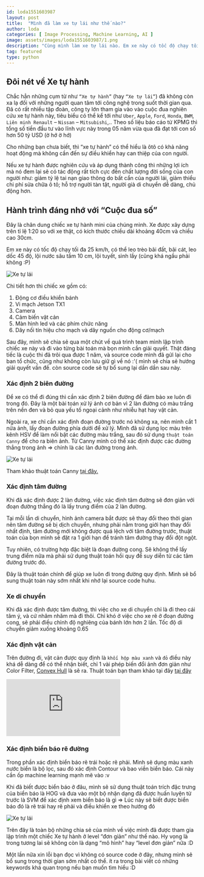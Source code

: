```yaml
---
id: loda1551603987
layout: post
title:  "Mình đã làm xe tự lái như thế nào?"
author: loda
categories: [ Image Processing, Machine Learning, AI ]
image: assets/images/loda1551603987/1.png
description: "Cùng mình làm xe tự lái nào. Em xe này có tốc độ chạy tối đa 25 km/h"
tag: featured
type: python
---
```


## Đôi nét về Xe tự hành

Chắc hẳn những cụm từ như `“Xe tự hành”` (hay `“Xe tự lái”`) đã không còn xa lạ đối với những người quan tâm tới công nghệ trong suốt thời gian qua. Đã có rất nhiều tập đoàn, công ty lớn tham gia vào vào cuộc đua nghiên cứu xe tự hành này, tiêu biểu có thể kể tới như `Uber`, `Apple`, `Ford`, `Honda`, `BWM`, `Liên minh Renault` – `Nissan` – `Mitsubishi`,.. Theo số liệu báo cáo từ KPMG thì tổng số tiền đầu tư vào lĩnh vực này trong 05 năm vừa qua đã đạt tới con số hơn 50 tỷ USD (ờ hớ ờ hớ)


Cho những bạn chưa biết, thì “xe tự hành” có thể hiểu là ôtô có khả năng hoạt động mà không cần đến sự điều khiển hay can thiệp của con người.

Nếu xe tự hành được nghiên cứu và áp dụng thành công thì những lợi ích mà nó đem lại sẽ có tác động rất tích cực đến chất lượng đời sống của con người như: giảm tỷ lệ tai nạn giao thông do bất cẩn của người lái, giảm thiểu chi phí sửa chữa ô tô; hỗ trợ người tàn tật, người già di chuyển dễ dàng, chủ động hơn.

## Hành trình đáng nhớ với “Cuộc đua số”

Đây là chân dung chiếc xe tự hành mini của chúng mình. Xe được xây dựng trên tỉ lệ 1:20 so với xe thật, có kích thước chiều dài khoảng 40cm và chiều cao 30cm. 

Em xe này có tốc độ chạy tối đa 25 km/h, có thể leo trèo bãi đất, bãi cát, leo dốc 45 độ, lội nước sâu tầm 10 cm, lội tuyết, sình lầy (cũng khá ngầu phải không :P)

<div class="wrapper-center">
    <img src="/assets/images/loda1551603987/2.jpg" alt="Xe tự lái"/>
</div>

Chi tiết hơn thì chiếc xe gồm có:

1. Động cơ điều khiển bánh
2. Vi mạch Jetson TX1 
3. Camera
4. Cảm biến vật cản
5. Màn hình led và các phím chức năng
6. Dây nối tín hiệu cho mạch và dây nguồn cho động cơ/mạch

Sau đây, mình sẽ chia sẻ qua một chút về quá trình team mình lập trình chiếc xe này và đi vào từng bài toán mà bọn mình cần giải quyết. Thật đáng tiếc là cuộc thi đã trôi qua được 1 năm, và source code mình đã gửi lại cho ban tổ chức, cũng như không còn lưu giữ gì về nó :'( mình sẽ chia sẻ hướng giải quyết vấn đề. còn source code sẽ tự bổ sung lại dần dần sau này.

### Xác định 2 biên đường

Để xe có thể đi đúng thì cần xác định 2 biên đường để đảm bảo xe luôn đi trong đó. Đây là một bài toán xử lý ảnh cơ bản vì 2 làn đường có màu trắng trên nền đen và bỏ qua yếu tố ngoại cảnh như nhiễu hạt hay vật cản.

Ngoài ra, xe chỉ cần xác định đoạn đường trước nó không xa, nên mình cắt 1 nửa ảnh, lấy đoạn đường phía dưới để xử lý. Mình đã sử dụng lọc màu trên kênh HSV để làm nổi bật các đường màu trắng, sau đó sử dụng `thuật toán Canny` để cho ra biên ảnh. Từ Canny mình có thể xác định được các đường thẳng trong ảnh => chính là các làn đường trong ảnh.

<div class="wrapper-center">
    <img src="/assets/images/loda1551603987/3.png" alt="Xe tự lái"/>
</div>

Tham khảo thuật toán Canny [tại đây.](https://docs.opencv.org/3.1.0/da/d22/tutorial_py_canny.html)

### Xác định tâm đường

Khi đã xác định được 2 làn đường, việc xác định tâm đường sẽ đơn giản với đoạn đường thẳng đó là lấy trung điểm của 2 làn đường.

Tại mỗi lần di chuyển, hình ảnh camera bắt được sẽ thay đổi theo thời gian nên tâm đường sẽ bị dịch chuyển, nhưng phải nằm trong giới hạn thay đổi nhất định, tâm đường mới không được quá lệch với tâm đường trước, thuật toán của bọn mình sẽ đặt ra 1 giới hạn để tránh tâm đường thay đổi đột ngột.

Tuy nhiên, có trường hợp đặc biệt là đoạn đường cong. Sẽ không thể lấy trung điểm nữa mà phải sử dụng thuật toán hồi quy để suy diễn từ các tâm đường trước đó.

Đây là thuật toán chính để giúp xe luôn đi trong đường quy định. Mình sẽ bổ sung thuật toán này sớm nhất khi nhớ lại source code huhu.

### Xe di chuyển

Khi đã xác định được tâm đường, thì việc cho xe di chuyển chỉ là đi theo cái tâm ý, và cứ nhăm nhăm mà đi thôi. Chỉ khó ở việc cho xe rẽ ở đoạn đường cong, sẽ phải điều chỉnh độ nghiêng của bánh lớn hơn 2 lần. Tốc độ di chuyển giảm xuống khoảng 0.65

### Xác định vật cản

Trên đường đi, vật cản được quy định là `khối hộp màu xanh` và `đỏ` điều này khá dễ dàng để có thể nhận biết, chỉ 1 vài phép biến đổi ảnh đơn giản như Color Filter, [Convex Hull](https://docs.opencv.org/3.1.0/dd/d49/tutorial_py_contour_features.html) là sẽ ra. Thuật toán bạn tham khảo tại đây [tại đây](https://docs.opencv.org/3.1.0/dd/d49/tutorial_py_contour_features.html)

<div class="youtube-container">
    <iframe src="https://www.youtube.com/embed/BaAmaIyCp2Y" frameborder="0" allowfullscreen></iframe>
</div>


### Xác định biển báo rẽ đường

Trong phần xác định biển báo rẽ trái hoặc rẽ phải. Mình sẽ dụng màu xanh nước biển là bộ lọc, sau đó xác định Contour và bao viền biển báo. Cái này cần ốp machine learning mạnh mẽ vào :v

Khi đã biết được biển báo ở đâu, mình sẽ sử dụng thuật toán trích đặc trưng của biển báo là HOG và đưa vào một bộ nhận dạng đã được huấn luyện từ trước là SVM để xác định xem biển báo là gì => Lúc này sẽ biết được biển báo đó là rẽ trái hay rẽ phải và điều khiển xe theo hướng đó

<div class="wrapper-center">
    <img src="/assets/images/loda1551603987/4.jpg" alt="Xe tự lái"/>
</div>

Trên đây là toàn bộ những chia sẻ của mình về việc mình đã được tham gia lập trình một chiếc Xe tự hành ở level “đơn giản” như thế nào. Hy vọng là trong tương lai sẽ không còn là dạng “mô hình” hay “level đơn giản” nữa :D

Một lần nữa xin lỗi bạn đọc vì không có source code ở đây, nhưng mình sẽ bổ sung trong thời gian sớm nhất có thể. ít ra trong bài viết có những keywords khá quan trọng nếu bạn muốn tìm hiểu :D 

